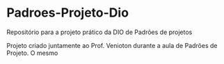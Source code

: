 # Padroes-Projeto-Dio
Repositório para a projeto prático da DIO de Padrões de projetos 



Projeto criado juntamente ao Prof. Venioton durante a aula de Padrões de Projeto. O mesmo 

